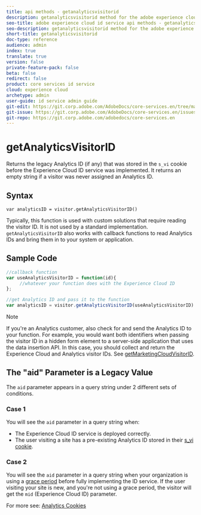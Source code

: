 ```yaml
---
title: api methods - getanalyticsvisitorid
description: getanalyticsvisitorid method for the adobe experience cloud id service api
seo-title: adobe experience cloud id service api methods - getanalyticsvisitorid
seo-description: getanalyticsvisitorid method for the adobe experience cloud id service api
short-title: getanalyticsvisitorid
doc-type: reference
audience: admin
index: true
translate: true
version: false
private-feature-pack: false
beta: false
redirect: false
product: core services id service
cloud: experience cloud
archetype: admin
user-guide: id service admin guide
git-edit: https://git.corp.adobe.com/AdobeDocs/core-services.en/tree/master/help/id-service/id-service-api/id-service-api-methods/id-service-api-methods-getanalyticsvisitorid.md
git-issue: https://git.corp.adobe.com/AdobeDocs/core-services.en/issues/new
git-repo: https://git.corp.adobe.com/adobedocs/core-services.en
---
```

<!--Meta Data Values

**Required Meta for search optimization and page data**

title: free text string

description: free text string

seo-title: free text string

seo-description: free text string

**Optional Meta for extended capabilities**

audience:
all (default), admin, developer, end-user
 
index: true (default), false
 
translate:
true (default), false
 
doc-type:
reference (default), tutorials

version:
false (default), Classic, Standard, 6.5, 6.4, 6.3, 6.2
 
private-feature-pack:
false (default), true
 
beta:
false (default), true
 
redirect:
false (default), pathname
-->

# getAnalyticsVisitorID

Returns the legacy Analytics ID \(if any\) that was stored in the `s_vi` cookie before the Experience Cloud ID service was implemented. It returns an empty string if a visitor was never assigned an Analytics ID.

## Syntax

`var analyticsID = visitor.getAnalyticsVisitorID()` 

Typically, this function is used with custom solutions that require reading the visitor ID. It is not used by a standard implementation. `getAnalyticsVisitorID` also works with callback functions to read Analytics IDs and bring them in to your system or application.

## Sample Code

```javascript
//callback function
var useAnalyticsVisitorID = function(id){
     //whatever your function does with the Experience Cloud ID
};

//get Analytics ID and pass it to the function
var analyticsID = visitor.getAnalyticsVisitorID(useAnalyticsVisitorID)
```

>[!NOTE]
>If you're an Analytics customer, also check for and send the Analytics ID to your function. For example, you would want both identifiers when passing the visitor ID in a hidden form element to a server-side application that uses the data insertion API. In this case, you should collect and return the Experience Cloud and Analytics visitor IDs. See [getMarketingCloudVisitorID](id-service-api-methods-getmcvid.md).

## The "aid" Parameter is a Legacy Value

The `aid` parameter appears in a query string under 2 different sets of conditions.

### Case 1
You will see the `aid` parameter in a query string when:

+ The Experience Cloud ID service is deployed correctly.
+ The user visiting a site has a pre-existing Analytics ID stored in their [s\_vi cookie](https://marketing.adobe.com/resources/help/en_US/whitepapers/cookies/?f=cookies_analytics.html).

### Case 2
You will see the `aid` parameter in a query string when your organization is using a [grace period](../../reference/reference-analytics/reference-analytics-grace.md) before fully implementing the ID service. If the user visiting your site is new, and you're not using a grace period, the visitor will get the `mid` \(Experience Cloud ID\) parameter.

For more see: [Analytics Cookies](https://marketing.adobe.com/resources/help/en_US/whitepapers/cookies/cookies_analytics.html)